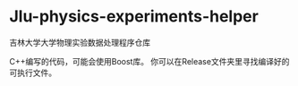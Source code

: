 # Jlu-physics-experiments-helper
吉林大学大学物理实验数据处理程序仓库

C++编写的代码，可能会使用Boost库。
你可以在Release文件夹里寻找编译好的可执行文件。
